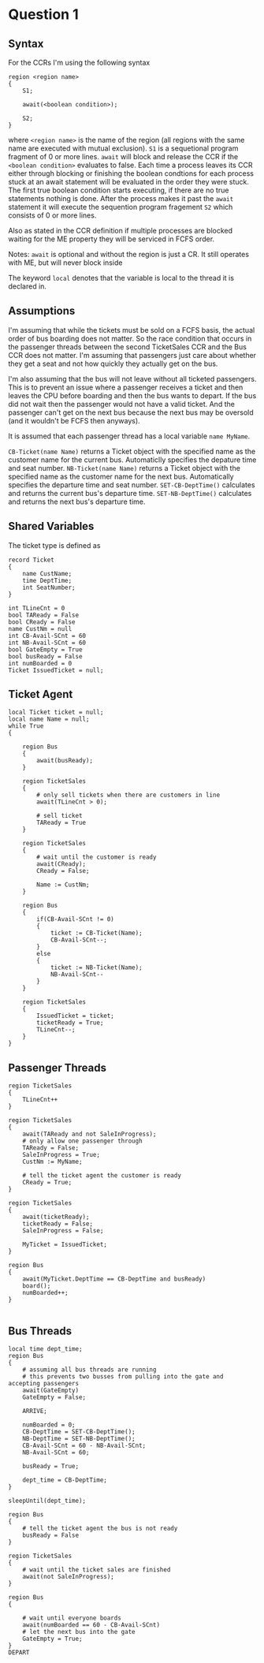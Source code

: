 # Question 1

## Syntax

For the CCRs I'm using the following syntax

```
region <region name> 
{
    S1;
    
    await(<boolean condition>);
    
    S2;
}
```

where `<region name>` is the name of the region (all regions with the same name are executed with mutual exclusion).
`S1` is a sequetional program fragment of 0 or more lines. `await` will block and release the CCR if the `<boolean condition>` evaluates to false. Each time a process leaves its CCR either through blocking or finishing the boolean condtions for each process stuck at an await statement will be evaluated in the order they were stuck. The first true boolean condition starts executing, if there are no true statements nothing is done. After the process makes it past the `await` statement it will execute the sequention program fragement `S2` which consists of 0 or more lines. 

Also as stated in the CCR definition if multiple processes are blocked waiting for the ME property they will be serviced
in FCFS order.

Notes: `await` is optional and without the region is just a CR. It still operates with ME, but will never block inside

The keyword `local` denotes that the variable is local to the thread it is declared in.

## Assumptions

I'm assuming that while the tickets must be sold on a FCFS basis, the actual order of 
bus boarding does not matter. So the race condition that occurs in the passenger threads between the
second TicketSales CCR and the Bus CCR does not matter. I'm assuming that passengers just care about
whether they get a seat and not how quickly they actually get on the bus.

I'm also assuming that the bus will not leave without all ticketed passengers. This is to prevent an
issue where a passenger receives a ticket and then leaves the CPU before boarding and then the bus
wants to depart. If the bus did not wait then the passenger would not have a valid ticket. And the passenger
can't get on the next bus because the next bus may be oversold (and it wouldn't be FCFS then anyways).

It is assumed that each passenger thread has a local variable `name MyName`.

`CB-Ticket(name Name)` returns a Ticket object with the specified name as the customer name for the current bus. Automaticlly specifies the depature time and seat number. `NB-Ticket(name Name)` returns a Ticket object with the specified name as the customer name for the next bus. Automatically specifies the departure time and seat number.
`SET-CB-DeptTime()` calculates and returns the current bus's departure time.
`SET-NB-DeptTime()` calculates and returns the next bus's departure time.

## Shared Variables

The ticket type is defined as
```
record Ticket
{
    name CustName;
    time DeptTime;
    int SeatNumber;
}
```

```
int TLineCnt = 0
bool TAReady = False
bool CReady = False
name CustNm = null
int CB-Avail-SCnt = 60
int NB-Avail-SCnt = 60
bool GateEmpty = True
bool busReady = False
int numBoarded = 0
Ticket IssuedTicket = null;
```

## Ticket Agent

```
local Ticket ticket = null;
local name Name = null;
while True
{

    region Bus
    {
        await(busReady);
    }
    
    region TicketSales
    {
        # only sell tickets when there are customers in line
        await(TLineCnt > 0);
        
        # sell ticket
        TAReady = True
    }
    
    region TicketSales
    {
        # wait until the customer is ready
        await(CReady);
        CReady = False;
        
        Name := CustNm;
    }
    
    region Bus
    {
        if(CB-Avail-SCnt != 0)
        {
            ticket := CB-Ticket(Name);
            CB-Avail-SCnt--;
        }
        else
        {
            ticket := NB-Ticket(Name);
            NB-Avail-SCnt--
        }
    }
    
    region TicketSales
    {
        IssuedTicket = ticket;
        ticketReady = True;
        TLineCnt--;
    }
}
```

## Passenger Threads

```
region TicketSales
{
    TLineCnt++
}

region TicketSales
{
    await(TAReady and not SaleInProgress);
    # only allow one passenger through
    TAReady = False;
    SaleInProgress = True;
    CustNm := MyName;
    
    # tell the ticket agent the customer is ready
    CReady = True;
}

region TicketSales
{
    await(ticketReady);
    ticketReady = False;
    SaleInProgress = False;
    
    MyTicket = IssuedTicket;
}

region Bus
{
    await(MyTicket.DeptTime == CB-DeptTime and busReady)
    board();
    numBoarded++;
}


```

## Bus Threads

```
local time dept_time;
region Bus
{
    # assuming all bus threads are running
    # this prevents two busses from pulling into the gate and accepting passengers
    await(GateEmpty)
    GateEmpty = False;
    
    ARRIVE;
    
    numBoarded = 0;
    CB-DeptTime = SET-CB-DeptTime();
    NB-DeptTime = SET-NB-DeptTime();
    CB-Avail-SCnt = 60 - NB-Avail-SCnt;
    NB-Avail-SCnt = 60;
    
    busReady = True;
    
    dept_time = CB-DeptTime;
}

sleepUntil(dept_time);

region Bus
{
    # tell the ticket agent the bus is not ready
    busReady = False
}
    
region TicketSales
{
    # wait until the ticket sales are finished
    await(not SaleInProgress);
}

region Bus
{
    
    # wait until everyone boards
    await(numBoarded == 60 - CB-Avail-SCnt)
    # let the next bus into the gate
    GateEmpty = True;
}
DEPART
```
